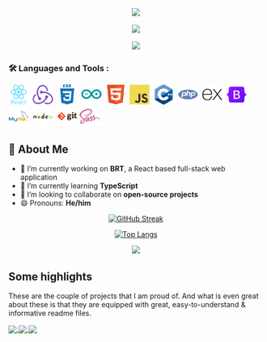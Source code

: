 <p align="center">
  <img height=200px src="https://i.ibb.co/8MbQpSk/download.png">
</p>

<p align="center">
  <img height=150px src="https://i.ibb.co/3fg243d/main.png" />
</p>

<p align="center">
  <img src="https://komarev.com/ghpvc/?username=VersatileVats&color=brightgreen" />
</p>

### :hammer_and_wrench: Languages and Tools :
<div>
  <img src="https://github.com/devicons/devicon/blob/master/icons/react/react-original-wordmark.svg" title="React" alt="React" width="40" height="40"/>&nbsp;
  <img src="https://github.com/devicons/devicon/blob/master/icons/redux/redux-original.svg" title="Redux" alt="Redux " width="40" height="40"/>&nbsp;
  <img src="https://github.com/devicons/devicon/blob/master/icons/css3/css3-plain-wordmark.svg"  title="CSS3" alt="CSS" width="40" height="40"/>&nbsp;
  <img src="https://github.com/devicons/devicon/blob/master/icons/arduino/arduino-original.svg" title="HTML5" alt="HTML" width="40" height="40"/>&nbsp;
  <img src="https://github.com/devicons/devicon/blob/master/icons/html5/html5-original.svg" title="HTML5" alt="HTML" width="40" height="40"/>&nbsp;
  <img src="https://github.com/devicons/devicon/blob/master/icons/javascript/javascript-original.svg" title="JavaScript" alt="JavaScript" width="40" height="40"/>&nbsp;
  <img src="https://github.com/devicons/devicon/blob/master/icons/cplusplus/cplusplus-original.svg" title="JavaScript" alt="JavaScript" width="40" height="40"/>&nbsp;
  <img src="https://github.com/devicons/devicon/blob/master/icons/php/php-plain.svg" title="JavaScript" alt="JavaScript" width="40" height="40"/>&nbsp;
  <img src="https://github.com/devicons/devicon/blob/master/icons/express/express-original.svg" title="JavaScript" alt="JavaScript" width="40" height="40"/>&nbsp;
  <img src="https://github.com/devicons/devicon/blob/master/icons/bootstrap/bootstrap-original.svg" title="JavaScript" alt="JavaScript" width="40" height="40"/>&nbsp;
  <img src="https://github.com/devicons/devicon/blob/master/icons/mysql/mysql-original-wordmark.svg" title="MySQL"  alt="MySQL" width="40" height="40"/>&nbsp;
  <img src="https://github.com/devicons/devicon/blob/master/icons/nodejs/nodejs-original-wordmark.svg" title="NodeJS" alt="NodeJS" width="40" height="40"/>&nbsp;
  <img src="https://github.com/devicons/devicon/blob/master/icons/git/git-original-wordmark.svg" title="Git" **alt="Git" width="40" height="40"/>
  <img src="https://github.com/devicons/devicon/blob/master/icons/sass/sass-original.svg" title="Git" **alt="Git" width="40" height="40"/>
</div>

## 👀 About Me 

- 🔭 I’m currently working on **BRT**, a React based full-stack web application
- 🌱 I’m currently learning **TypeScript**
- 👯 I’m looking to collaborate on **open-source projects**
- 😄 Pronouns: **He/him**

<div align="center">

[![GitHub Streak](http://github-readme-streak-stats.herokuapp.com?user=VersatileVats&theme=dark&background=000000)](https://git.io/streak-stats)

</div>

<div align="center">

[![Top Langs](https://github-readme-stats.vercel.app/api/top-langs/?username=VersatileVats&layout=compact&exclude_repo=LP,GFG-Project)](https://github.com/VersatileVats?tab=repositories)

<img textAlign="center" src="https://github-readme-stats.vercel.app/api?username=VersatileVats&hide=prs&show_icons=true&theme=dracula" />

</div>

## Some highlights
These are the couple of projects that I am proud of. And what is even great about these is that they are equipped with great, easy-to-understand & informative readme files.

<a href="https://github.com/VersatileVats/ReferMedi">
  <img align="center" src="https://github-readme-stats.vercel.app/api/pin/?username=VersatileVats&repo=ReferMedi" />
</a>
<a href="https://github.com/VersatileVats/W4W">
  <img align="center" src="https://github-readme-stats.vercel.app/api/pin/?username=VersatileVats&repo=W4W" />
</a>
<a href="https://github.com/VersatileVats/W4W">
  <img align="center" src="https://github-readme-stats.vercel.app/api/pin/?username=VersatileVats&repo=PDF-Parser-for-FIR" />
</a>

